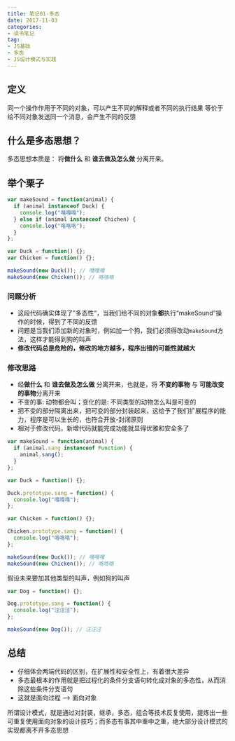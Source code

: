 ```yaml
---
title: 笔记01-多态
date: 2017-11-03
categories:
- 读书笔记
tag: 
- JS基础
- 多态
- JS设计模式与实践
---
```


## 定义

同一个操作作用于不同的对象，可以产生不同的解释或者不同的执行结果 等价于 给不同对象发送同一个消息，会产生不同的反馈

## 什么是多态思想？

多态思想本质是： 将**做什么** 和 **谁去做及怎么做** 分离开来。

## 举个栗子

```js
var makeSound = function(animal) {
  if (animal instanceof Duck) {
    console.log("嘎嘎嘎");
  } else if (animal instanceof Chichen) {
    console.log("咯咯咯");
  }
};

var Duck = function() {};
var Chicken = function() {};

makeSound(new Duck()); // 嘎嘎嘎
makeSound(new Chicken()); // 咯咯咯
```

### 问题分析

* 这段代码确实体现了”多态性“，当我们给不同的对象**都**执行“makeSound”操作的时候，得到了不同的反馈
* 问题是当我们添加新的对象时，例如加一个狗，我们必须得改动`makeSound`方法，这样才能得到狗的叫声
* **修改代码总是危险的，修改的地方越多，程序出错的可能性就越大**

### 修改思路

* 经**做什么** 和 **谁去做及怎么做** 分离开来，也就是，将 **不变的事物** 与 **可能改变的事物**分离开来
* 不变的事: 动物都会叫；变化的是: 不同类型的动物怎么叫是可变的
* 把不变的部分隔离出来，把可变的部分封装起来，这给予了我们扩展程序的能力，程序是可以生长的，也符合开放-封闭原则
* 相对于修改代码，新增代码就能完成功能就显得优雅和安全多了

```js
var makeSound = function(animal) {
  if (animal.sang instanceof Function) {
    animal.sang();
  }
};

var Duck = function() {};

Duck.prototype.sang = function() {
  console.log("嘎嘎嘎");
};

var Chicken = function() {};

Chicken.prototype.sang = function() {
  console.log("咯咯咯");
};

makeSound(new Duck()); // 嘎嘎嘎
makeSound(new Chicken()); // 咯咯咯
```

假设未来要加其他类型的叫声，例如狗的叫声

```js
var Dog = function() {};

Dog.prototype.sang = function() {
  console.log("汪汪汪");
};

makeSound(new Dog()); // 汪汪汪
```

## 总结

* 仔细体会两端代码的区别，在扩展性和安全性上，有着很大差异
* 多态最根本的作用就是把过程化的条件分支语句转化成对象的多态性，从而消除这些条件分支语句
* 这就是面向过程 --> 面向对象

所谓设计模式，就是通过对封装，继承，多态，组合等技术反复使用，提炼出一些可重复使用面向对象的设计技巧；而多态有事其中重中之重，绝大部分设计模式的实现都离不开多态思想
